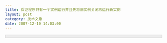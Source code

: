 ```yaml
---
title: 保证程序只有一个实例运行并且先将旧实例关闭再运行新实例
layout: post
category: 技术文章
date: 2007-12-10 14:03:00
---
```


<div style="border: 1px solid #cccccc; padding: 4px 5px 4px 4px; background-color: #eeeeee; font-size: 13px; width: 98%;"><!--

Code highlighting produced by Actipro CodeHighlighter (freeware)

http://www.CodeHighlighter.com/

--><span style="color: #0000ff;">using</span><span style="color: #000000;">&nbsp;System;

</span><span style="color: #0000ff;">using</span><span style="color: #000000;">&nbsp;System.Collections.Generic;

</span><span style="color: #0000ff;">using</span><span style="color: #000000;">&nbsp;System.Windows.Forms;

</span><span style="color: #0000ff;">using</span><span style="color: #000000;">&nbsp;System.Threading;

</span><span style="color: #0000ff;">using</span><span style="color: #000000;">&nbsp;System.Diagnostics;

</span><span style="color: #0000ff;">using</span><span style="color: #000000;">&nbsp;System.Reflection;

</span><span style="color: #0000ff;">namespace</span><span style="color: #000000;">&nbsp;MyClient

{

&nbsp;&nbsp;&nbsp;&nbsp;

&nbsp;&nbsp;&nbsp;&nbsp;</span><span style="color: #0000ff;">static</span><span style="color: #000000;">&nbsp;</span><span style="color: #0000ff;">class</span><span style="color: #000000;">&nbsp;Program

&nbsp;&nbsp;&nbsp;&nbsp;{</span><span style="color: #000000;">

&nbsp;&nbsp;&nbsp;&nbsp;&nbsp;&nbsp;&nbsp;&nbsp;</span><span style="color: #808080;">///</span><span style="color: #008000;">&nbsp;</span><span style="color: #808080;">&lt;summary&gt;</span><span style="color: #008000;">

&nbsp;&nbsp;&nbsp;&nbsp;&nbsp;&nbsp;&nbsp;&nbsp;</span><span style="color: #808080;">///</span><span style="color: #008000;">&nbsp;The&nbsp;main&nbsp;entry&nbsp;point&nbsp;for&nbsp;the&nbsp;application.

&nbsp;&nbsp;&nbsp;&nbsp;&nbsp;&nbsp;&nbsp;&nbsp;</span><span style="color: #808080;">///</span><span style="color: #008000;">&nbsp;</span><span style="color: #808080;">&lt;/summary&gt;</span><span style="color: #808080;">

</span><span style="color: #000000;">&nbsp;&nbsp;&nbsp;&nbsp;&nbsp;&nbsp;&nbsp;&nbsp;[STAThread]

&nbsp;&nbsp;&nbsp;&nbsp;&nbsp;&nbsp;&nbsp;&nbsp;</span><span style="color: #0000ff;">static</span><span style="color: #000000;">&nbsp;</span><span style="color: #0000ff;">void</span><span style="color: #000000;">&nbsp;Main(</span><span style="color: #0000ff;">string</span><span style="color: #000000;">[]&nbsp;args)

&nbsp;&nbsp;&nbsp;&nbsp;&nbsp;&nbsp;&nbsp;&nbsp;{</span><span style="color: #000000;">

&nbsp;&nbsp;&nbsp;&nbsp;&nbsp;&nbsp;&nbsp;&nbsp;&nbsp;&nbsp;&nbsp;&nbsp;Application.EnableVisualStyles();

&nbsp;&nbsp;&nbsp;&nbsp;&nbsp;&nbsp;&nbsp;&nbsp;&nbsp;&nbsp;&nbsp;&nbsp;Application.SetCompatibleTextRenderingDefault(</span><span style="color: #0000ff;">false</span><span style="color: #000000;">);

&nbsp;&nbsp;&nbsp;&nbsp;&nbsp;&nbsp;&nbsp;&nbsp;&nbsp;&nbsp;&nbsp;&nbsp;</span><span style="color: #008000;">//</span><span style="color: #008000;">bool&nbsp;blnCreate;//Another method to make sure only one instance

&nbsp;&nbsp;&nbsp;&nbsp;&nbsp;&nbsp;&nbsp;&nbsp;&nbsp;&nbsp;&nbsp;&nbsp;</span><span style="color: #008000;">//</span><span style="color: #008000;">Mutex&nbsp;m&nbsp;=&nbsp;new&nbsp;Mutex(true,&nbsp;"MyClient",&nbsp;out&nbsp;blnCreate);

&nbsp;&nbsp;&nbsp;&nbsp;&nbsp;&nbsp;&nbsp;&nbsp;&nbsp;&nbsp;&nbsp;&nbsp;</span><span style="color: #008000;">//</span><span style="color: #008000;">if&nbsp;(blnCreate)</span><span style="color: #008000;">

</span><span style="color: #000000;">&nbsp;&nbsp;&nbsp;&nbsp;&nbsp;&nbsp;&nbsp;&nbsp;&nbsp;&nbsp;&nbsp;&nbsp;CloseRunningInstance();

&nbsp;&nbsp;&nbsp;&nbsp;&nbsp;&nbsp;&nbsp;&nbsp;&nbsp;&nbsp;&nbsp;&nbsp;Application.Run(</span><span style="color: #0000ff;">new</span><span style="color: #000000;">&nbsp;MainFrm());

&nbsp;&nbsp;&nbsp;&nbsp;&nbsp;&nbsp;&nbsp;&nbsp;}

&nbsp;&nbsp;&nbsp;&nbsp;&nbsp;&nbsp;&nbsp;&nbsp;</span><span style="color: #008000;">//</span><span style="color: #008000;">Close&nbsp;the&nbsp;existed&nbsp;instance&nbsp;of&nbsp;my&nbsp;application</span><span style="color: #008000;">

</span><span style="color: #000000;">&nbsp;&nbsp;&nbsp;&nbsp;&nbsp;&nbsp;&nbsp;&nbsp;</span><span style="color: #0000ff;">static</span><span style="color: #000000;">&nbsp;</span><span style="color: #0000ff;">void</span><span style="color: #000000;">&nbsp;CloseRunningInstance()

&nbsp;&nbsp;&nbsp;&nbsp;&nbsp;&nbsp;&nbsp;&nbsp;{

&nbsp;&nbsp;&nbsp;&nbsp;&nbsp;&nbsp;&nbsp;&nbsp;&nbsp;&nbsp;&nbsp;&nbsp;Process&nbsp;current&nbsp;</span><span style="color: #000000;">=</span><span style="color: #000000;">&nbsp;Process.GetCurrentProcess();

&nbsp;&nbsp;&nbsp;&nbsp;&nbsp;&nbsp;&nbsp;&nbsp;&nbsp;&nbsp;&nbsp;&nbsp;Process[]&nbsp;processes&nbsp;</span><span style="color: #000000;">=</span><span style="color: #000000;">&nbsp;Process.GetProcessesByName(current.ProcessName);

&nbsp;&nbsp;&nbsp;&nbsp;&nbsp;&nbsp;&nbsp;&nbsp;&nbsp;&nbsp;&nbsp;&nbsp;</span><span style="color: #008000;">//</span><span style="color: #008000;">Loop&nbsp;through&nbsp;the&nbsp;running&nbsp;processes&nbsp;in&nbsp;with&nbsp;the&nbsp;same&nbsp;name&nbsp;&nbsp;&nbsp;&nbsp;</span><span style="color: #008000;">

</span><span style="color: #000000;">&nbsp;&nbsp;&nbsp;&nbsp;&nbsp;&nbsp;&nbsp;&nbsp;&nbsp;&nbsp;&nbsp;&nbsp;</span><span style="color: #0000ff;">foreach</span><span style="color: #000000;">&nbsp;(Process&nbsp;process&nbsp;</span><span style="color: #0000ff;">in</span><span style="color: #000000;">&nbsp;processes)

&nbsp;&nbsp;&nbsp;&nbsp;&nbsp;&nbsp;&nbsp;&nbsp;&nbsp;&nbsp;&nbsp;&nbsp;{

&nbsp;&nbsp;&nbsp;&nbsp;&nbsp;&nbsp;&nbsp;&nbsp;&nbsp;&nbsp;&nbsp;&nbsp;&nbsp;&nbsp;&nbsp;&nbsp;</span><span style="color: #008000;">//</span><span style="color: #008000;">Ignore&nbsp;the&nbsp;current&nbsp;process&nbsp;&nbsp;&nbsp;&nbsp;</span><span style="color: #008000;">

</span><span style="color: #000000;">&nbsp;&nbsp;&nbsp;&nbsp;&nbsp;&nbsp;&nbsp;&nbsp;&nbsp;&nbsp;&nbsp;&nbsp;&nbsp;&nbsp;&nbsp;&nbsp;</span><span style="color: #0000ff;">if</span><span style="color: #000000;">&nbsp;(process.Id&nbsp;</span><span style="color: #000000;">!=</span><span style="color: #000000;">&nbsp;current.Id)

&nbsp;&nbsp;&nbsp;&nbsp;&nbsp;&nbsp;&nbsp;&nbsp;&nbsp;&nbsp;&nbsp;&nbsp;&nbsp;&nbsp;&nbsp;&nbsp;{

&nbsp;&nbsp;&nbsp;&nbsp;&nbsp;&nbsp;&nbsp;&nbsp;&nbsp;&nbsp;&nbsp;&nbsp;&nbsp;&nbsp;&nbsp;&nbsp;&nbsp;&nbsp;&nbsp;&nbsp;</span><span style="color: #008000;">//</span><span style="color: #008000;">Make&nbsp;sure&nbsp;that&nbsp;the&nbsp;process&nbsp;is&nbsp;running&nbsp;from&nbsp;the&nbsp;exe&nbsp;file.&nbsp;&nbsp;&nbsp;&nbsp;</span><span style="color: #008000;">

</span><span style="color: #000000;">&nbsp;&nbsp;&nbsp;&nbsp;&nbsp;&nbsp;&nbsp;&nbsp;&nbsp;&nbsp;&nbsp;&nbsp;&nbsp;&nbsp;&nbsp;&nbsp;&nbsp;&nbsp;&nbsp;&nbsp;</span><span style="color: #0000ff;">if</span><span style="color: #000000;">&nbsp;(Assembly.GetExecutingAssembly().Location.Replace(</span><span style="color: #000000;">"</span><span style="color: #000000;">/</span><span style="color: #000000;">"</span><span style="color: #000000;">,&nbsp;</span><span style="color: #000000;">"</span><span style="color: #000000;">\\</span><span style="color: #000000;">"</span><span style="color: #000000;">)&nbsp;</span><span style="color: #000000;">==</span><span style="color: #000000;">&nbsp;current.MainModule.FileName)

&nbsp;&nbsp;&nbsp;&nbsp;&nbsp;&nbsp;&nbsp;&nbsp;&nbsp;&nbsp;&nbsp;&nbsp;&nbsp;&nbsp;&nbsp;&nbsp;&nbsp;&nbsp;&nbsp;&nbsp;{

&nbsp;&nbsp;&nbsp;&nbsp;&nbsp;&nbsp;&nbsp;&nbsp;&nbsp;&nbsp;&nbsp;&nbsp;&nbsp;&nbsp;&nbsp;&nbsp;&nbsp;&nbsp;&nbsp;&nbsp;&nbsp;&nbsp;&nbsp;&nbsp;</span><span style="color: #008000;">//</span><span style="color: #008000;">Close&nbsp;the&nbsp;other&nbsp;process&nbsp;instance.&nbsp;&nbsp;&nbsp;</span><span style="color: #008000;">

</span><span style="color: #000000;">&nbsp;&nbsp;&nbsp;&nbsp;&nbsp;&nbsp;&nbsp;&nbsp;&nbsp;&nbsp;&nbsp;&nbsp;&nbsp;&nbsp;&nbsp;&nbsp;&nbsp;&nbsp;&nbsp;&nbsp;&nbsp;&nbsp;&nbsp;&nbsp;process.Kill();

&nbsp;&nbsp;&nbsp;&nbsp;&nbsp;&nbsp;&nbsp;&nbsp;&nbsp;&nbsp;&nbsp;&nbsp;&nbsp;&nbsp;&nbsp;&nbsp;&nbsp;&nbsp;&nbsp;&nbsp;&nbsp;&nbsp;&nbsp;&nbsp;process.WaitForExit();

&nbsp;&nbsp;&nbsp;&nbsp;&nbsp;&nbsp;&nbsp;&nbsp;&nbsp;&nbsp;&nbsp;&nbsp;&nbsp;&nbsp;&nbsp;&nbsp;&nbsp;&nbsp;&nbsp;&nbsp;}

&nbsp;&nbsp;&nbsp;&nbsp;&nbsp;&nbsp;&nbsp;&nbsp;&nbsp;&nbsp;&nbsp;&nbsp;&nbsp;&nbsp;&nbsp;&nbsp;}

&nbsp;&nbsp;&nbsp;&nbsp;&nbsp;&nbsp;&nbsp;&nbsp;&nbsp;&nbsp;&nbsp;&nbsp;}

&nbsp;&nbsp;&nbsp;&nbsp;&nbsp;&nbsp;&nbsp;&nbsp;}&nbsp;

&nbsp;&nbsp;&nbsp;&nbsp;}

}</span></div>
